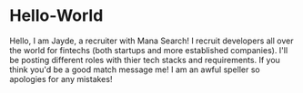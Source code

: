# Hello-World 
Hello, I am Jayde, a recruiter with Mana Search! I recruit developers all over the world for fintechs (both startups and more established companies).
I'll be posting different roles with thier tech stacks and requirements. 
If you think you'd be a good match message me!
I am an awful speller so apologies for any mistakes!
